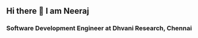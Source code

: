 ## Hi there 👋 I am Neeraj
### Software Development Engineer at Dhvani Research, Chennai

<!--
[![Top Langs](https://github-readme-stats.vercel.app/api/top-langs/?username=iamnambiar&layout=compact)](https://github.com/anuraghazra/github-readme-stats)
-->
<!--
**iamnambiar/iamnambiar** is a ✨ _special_ ✨ repository because its `README.md` (this file) appears on your GitHub profile.

Here are some ideas to get you started:

- 🔭 I’m currently working on ...
- 🌱 I’m currently learning ...
- 👯 I’m looking to collaborate on ...
- 🤔 I’m looking for help with ...
- 💬 Ask me about ...
- 📫 How to reach me: ...
- 😄 Pronouns: ...
- ⚡ Fun fact: ...
-->
